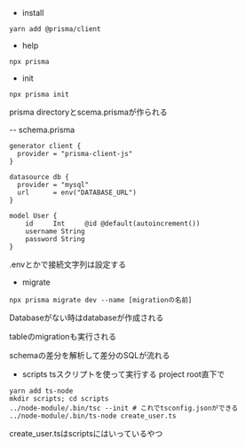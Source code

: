 - install
```
yarn add @prisma/client
```

- help
```
npx prisma
```

- init
```
npx prisma init
```
prisma directoryとscema.prismaが作られる


-- schema.prisma

```
generator client {
  provider = "prisma-client-js"
}

datasource db {
  provider = "mysql"
  url      = env("DATABASE_URL")
}

model User {
    id     Int     @id @default(autoincrement())
    username String
    password String
}
```
.envとかで接続文字列は設定する

- migrate
```
npx prisma migrate dev --name [migrationの名前]
```
Databaseがない時はdatabaseが作成される

tableのmigrationも実行される

schemaの差分を解析して差分のSQLが流れる

- scripts
tsスクリプトを使って実行する
project root直下で
```
yarn add ts-node
mkdir scripts; cd scripts
../node-module/.bin/tsc --init # これでtsconfig.jsonができる
../node-module/.bin/ts-node create_user.ts
```
create_user.tsはscriptsにはいっているやつ
